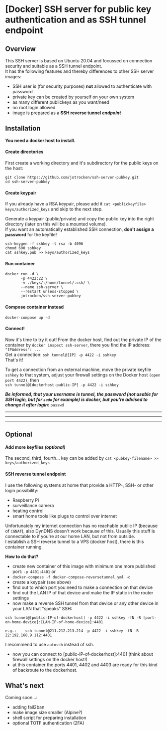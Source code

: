 # [Docker] SSH server for public key authentication and as SSH tunnel endpoint

## Overview

This SSH server is based on Ubuntu 20.04 and focussed on connection security and suitable as a SSH tunnel endpoint.\
It has the following features and thereby differences to other SSH server images:

- SSH user is (for security purposes) **not** allowed to authenticate with password
- private key can be created by yourself on your own system
- as many different publickeys as you want/need
- no root login allowed
- image is prepared as a **SSH reverse tunnel *endpoint***

## Installation

**You need a docker host to install.**

#### Create directories
First create a working directory and it's subdirectory for the public keys on the host:

```
git clone https://github.com/jotrocken/ssh-server-pubkey.git
cd ssh-server-pubkey
```

#### Create keypair

If you already have a RSA keypair, please add it `cat <publickeyfile> keys/authorized_keys` and skip to the next step.

Generate a keypair (public/private) and copy the public key into the right directory (later on this will be a mounted volume).\
If you want an automatically established SSH connection, **don't assign a password** for the keyfile!

```
ssh-keygen -f sshkey -t rsa -b 4096
chmod 600 sshkey
cat sshkey.pub >> keys/authorized_keys
```

#### Run container

```
docker run -d \
       -p 4422:22 \
       -v ./keys/:/home/tunnel/.ssh/ \
       --name ssh-server \
       --restart unless-stopped \
       jotrocken/ssh-server-pubkey
````

#### Compose container instead

`docker-compose up -d`

#### Connect!

Now it's time to try it out! From the docker host, find out the private IP of the container by `docker inspect ssh-server`, there you find the IP address: `"IPAddress": ...`\
Get a connection: `ssh tunnel@[IP] -p 4422 -i sshkey`\
That's it!

To get a connection from an external machine, move the private keyfile `sshkey` to that system, adjust your firewall settings on the Docker host `(open port 4422)`, then\
`ssh tunnel@[dockerhost-public-IP] -p 4422 -i sshkey`

__*Be informed, that your username is **tunnel**, the password (not usable for SSH login, but for `sudo` for example) is **docker**, but you're advised to change it after login:*__ `passwd`


---
---
---
## Optional
#### Add more keyfiles *(optional)*

The second, third, fourth... key can be added by `cat <pubkey-filename> >> keys/authorized_keys`

#### SSH reverse tunnel endpoint

I use the following systems at home that provide a HTTP-, SSH- or other login possibility:

- Raspberry Pi
- surveillance camera
- heating control
- smart home tools like plugs to control over internet

Unfortunately my internet connection has no reachable public IP (because of `CGNAT`), also DynDNS doesn't work because of this. Usually this stuff is connectable to if you're at our home LAN, but not from outside.\
I establish a SSH reverse tunnel to a VPS (docker host), there is this container running.

**How to do that?**

- create new container of this image with minimum one more published port: `-p 4401:4401` or 
- `docker-compose -f docker-compose-reversetunnel.yml -d`
- create a keypair (see above)
- find out to which port you need to make a connection on that device
- find out the LAN IP of that device and make the IP static in the router settings
- now make a reverse SSH tunnel from that device or any other device in your LAN that "speaks" SSH:

```
ssh tunnel@[public-IP-of-dockerhost] -p 4422 -i sshkey -fN -R [port-on-home-device]:[LAN-IP-of-home-device]:4401

e.g.:    ssh tunnel@211.212.213.214 -p 4422 -i sshkey -fN -R 22:192.168.9.112:4401
```
I recommend to use `autossh` instead of ssh.

- now you can connect to [public-IP-of-dockerhost]:4401 (think about firewall settings on the docker host!)
- at this container the ports 4401, 4402 and 4403 are ready for this kind of backroute to the dockerhost.

## What's next

Coming soon...:

- adding fail2ban
- make image size smaller (Alpine?)
- shell script for preparing installation
- optional TOTF authentication (2FA)
